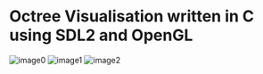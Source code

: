 # Octree Visualisation written in C using SDL2 and OpenGL
![image0](./images/image0)
![image1](./images/image1)
![image2](./images/image2)